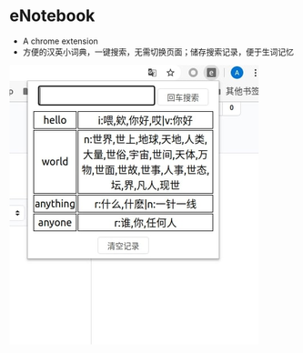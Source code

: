 # eNotebook
- A chrome extension
- 方便的汉英小词典，一键搜索，无需切换页面；储存搜索记录，便于生词记忆

![image](http://github.com/noob20000405/readme_pic/raw/master/images/capture.jpg)
